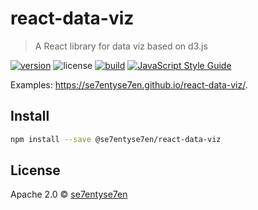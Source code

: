 # react-data-viz

> A React library for data viz based on d3.js

[![version](https://img.shields.io/npm/v/@se7entyse7en/react-data-viz.svg)](https://www.npmjs.com/package/@se7entyse7en/react-data-viz) ![license](https://img.shields.io/npm/l/@se7entyse7en/react-data-viz.svg) [![build](https://img.shields.io/travis/se7entyse7en/react-data-viz)](https://travis-ci.org/github/se7entyse7en/react-data-viz) [![JavaScript Style Guide](https://img.shields.io/badge/code_style-standard-brightgreen.svg)](https://standardjs.com)

Examples: https://se7entyse7en.github.io/react-data-viz/.

## Install

```bash
npm install --save @se7entyse7en/react-data-viz
```

## License

Apache 2.0 © [se7entyse7en](https://github.com/se7entyse7en)
